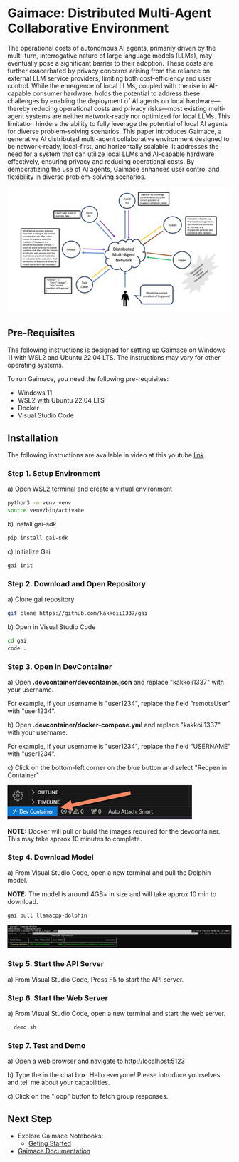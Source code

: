 # Gaimace: Distributed Multi-Agent Collaborative Environment

The operational costs of autonomous AI agents, primarily driven by the multi-turn, interrogative nature of large language models (LLMs), may eventually pose a significant barrier to their adoption. These costs are further exacerbated by privacy concerns arising from the reliance on external LLM service providers, limiting both cost-efficiency and user control. While the emergence of local LLMs, coupled with the rise in AI-capable consumer hardware, holds the potential to address these challenges by enabling the deployment of AI agents on local hardware—thereby reducing operational costs and privacy risks—most existing multi-agent systems are neither network-ready nor optimized for local LLMs. This limitation hinders the ability to fully leverage the potential of local AI agents for diverse problem-solving scenarios. This paper introduces Gaimace, a generative AI distributed multi-agent collaborative environment designed to be network-ready, local-first, and horizontally scalable. It addresses the need for a system that can utilize local LLMs and AI-capable hardware effectively, ensuring privacy and reducing operational costs. By democratizing the use of AI agents, Gaimace enhances user control and flexibility in diverse problem-solving scenarios.

![network](/docs/img/network.png)

## Pre-Requisites

The following instructions is designed for setting up Gaimace on Windows 11 with WSL2 and Ubuntu 22.04 LTS. The instructions may vary for other operating systems.

To run Gaimace, you need the following pre-requisites:

-   Windows 11
-   WSL2 with Ubuntu 22.04 LTS
-   Docker
-   Visual Studio Code

## Installation

The following instructions are available in video at this youtube [link](https://www.youtube.com/watch?v=Z5I0S6zGVVc).

### Step 1. Setup Environment

a) Open WSL2 terminal and create a virtual environment

```bash
python3 -m venv venv
source venv/bin/activate
```

b) Install gai-sdk

```bash
pip install gai-sdk
```

c) Initialize Gai

```bash
gai init
```

### Step 2. Download and Open Repository

a) Clone gai repository

```bash
git clone https://github.com/kakkoii1337/gai
```

b) Open in Visual Studio Code

```bash
cd gai
code .
```

### Step 3. Open in DevContainer

a) Open **.devcontainer/devcontainer.json** and replace "kakkoii1337" with your username.

For example, if your username is "user1234", replace the field "remoteUser" with "user1234".

b) Open **.devcontainer/docker-compose.yml** and replace "kakkoii1337" with your username.

For example, if your username is "user1234", replace the field "USERNAME" with "user1234".

c) Click on the bottom-left corner on the blue button and select "Reopen in Container"

![Reopen in Container](/docs/img/dev-container.png)

**NOTE:** Docker will pull or build the images required for the devcontainer. This may take approx 10 minutes to complete.

### Step 4. Download Model

a) From Visual Studio Code, open a new terminal and pull the Dolphin model.

**NOTE:** The model is around 4GB+ in size and will take approx 10 min to download.

```bash
gai pull llamacpp-dolphin
```

![gai pull llamacpp-dolphin](/docs/img/gai-pull-llamacpp-dolphin.png)

### Step 5. Start the API Server

a) From Visual Studio Code, Press F5 to start the API server.

### Step 6. Start the Web Server

a) From Visual Studio Code, open a new terminal and start the web server.

```bash
. demo.sh
```

### Step 7. Test and Demo

a) Open a web browser and navigate to http://localhost:5123

b) Type the in the chat box: Hello everyone! Please introduce yourselves and tell me about your capabilities.

c) Click on the "loop" button to fetch group responses.

## Next Step

-   Explore Gaimace Notebooks:
    -   [Geting Started](./docs/01_getting_started.ipynb)
-   [Gaimace Documentation](https://gai.readthedocs.io/en/latest/)
